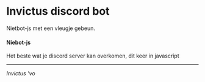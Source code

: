 # Invictus discord bot

Nietbot-js met een vleugje gebeun.

#### Niebot-js

Het beste wat je discord server kan overkomen, dit keer in javascript
<hr>
<i>Invictus 'vo</i>
